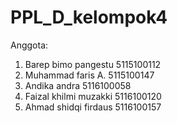 # PPL_D_kelompok4
Anggota:
1. Barep bimo pangestu 5115100112
2. Muhammad faris A. 5115100147
3. Andika andra 5116100058
4. Faizal khilmi muzakki 5116100120
5. Ahmad shidqi firdaus 5116100157
